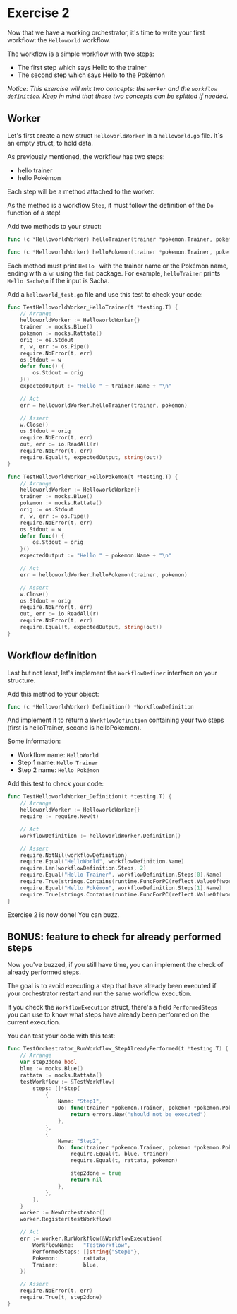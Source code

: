 # Exercise 2

Now that we have a working orchestrator, it's time to write your first workflow: the `Helloworld` workflow.

The workflow is a simple workflow with two steps:
- The first step which says Hello to the trainer
- The second step which says Hello to the Pokémon

*Notice: This exercise will mix two concepts: the `worker` and the `workflow definition`. Keep in mind that those two concepts can be splitted if needed.*

## Worker

Let's first create a new struct `HelloworldWorker` in a `helloworld.go` file. It`s an empty struct, to hold data.

As previously mentioned, the workflow has two steps:
- hello trainer
- hello Pokémon

Each step will be a method attached to the worker.

As the method is a workflow `Step`, it must follow the definition of the `Do` function of a step!

Add two methods to your struct:

```go
func (c *HelloworldWorker) helloTrainer(trainer *pokemon.Trainer, pokemon *pokemon.Pokemon) error
```

```go
func (c *HelloworldWorker) helloPokemon(trainer *pokemon.Trainer, pokemon *pokemon.Pokemon) error
```

Each method must print `Hello ` with the trainer name or the Pokémon name, ending with a `\n` using the `fmt` package.
For example, `helloTrainer` prints `Hello Sacha\n` if the input is Sacha.

Add a `helloworld_test.go` file and use this test to check your code:

```go
func TestHelloworldWorker_HelloTrainer(t *testing.T) {
	// Arrange
	helloworldWorker := HelloworldWorker{}
	trainer := mocks.Blue()
	pokemon := mocks.Rattata()
	orig := os.Stdout
	r, w, err := os.Pipe()
	require.NoError(t, err)
	os.Stdout = w
	defer func() {
		os.Stdout = orig
	}()
	expectedOutput := "Hello " + trainer.Name + "\n"

	// Act
	err = helloworldWorker.helloTrainer(trainer, pokemon)

	// Assert
	w.Close()
	os.Stdout = orig
	require.NoError(t, err)
	out, err := io.ReadAll(r)
	require.NoError(t, err)
	require.Equal(t, expectedOutput, string(out))
}

func TestHelloworldWorker_HelloPokemon(t *testing.T) {
	// Arrange
	helloworldWorker := HelloworldWorker{}
	trainer := mocks.Blue()
	pokemon := mocks.Rattata()
	orig := os.Stdout
	r, w, err := os.Pipe()
	require.NoError(t, err)
	os.Stdout = w
	defer func() {
		os.Stdout = orig
	}()
	expectedOutput := "Hello " + pokemon.Name + "\n"

	// Act
	err = helloworldWorker.helloPokemon(trainer, pokemon)

	// Assert
	w.Close()
	os.Stdout = orig
	require.NoError(t, err)
	out, err := io.ReadAll(r)
	require.NoError(t, err)
	require.Equal(t, expectedOutput, string(out))
}
```

## Workflow definition

Last but not least, let's implement the `WorkflowDefiner` interface on your structure.

Add this method to your object:

```go
func (c *HelloworldWorker) Definition() *WorkflowDefinition
```

And implement it to return a `WorkflowDefinition` containing your two steps (first is helloTrainer, second is helloPokemon).

Some information:
- Workflow name: `HelloWorld`
- Step 1 name: `Hello Trainer`
- Step 2 name: `Hello Pokémon`

Add this test to check your code:

```go
func TestHelloworldWorker_Definition(t *testing.T) {
	// Arrange
	helloworldWorker := HelloworldWorker{}
	require := require.New(t)

	// Act
	workflowDefinition := helloworldWorker.Definition()

	// Assert
	require.NotNil(workflowDefinition)
	require.Equal("HelloWorld", workflowDefinition.Name)
	require.Len(workflowDefinition.Steps, 2)
	require.Equal("Hello Trainer", workflowDefinition.Steps[0].Name)
	require.True(strings.Contains(runtime.FuncForPC(reflect.ValueOf(workflowDefinition.Steps[0].Do).Pointer()).Name(), "helloTrainer"))
	require.Equal("Hello Pokémon", workflowDefinition.Steps[1].Name)
	require.True(strings.Contains(runtime.FuncForPC(reflect.ValueOf(workflowDefinition.Steps[1].Do).Pointer()).Name(), "helloPokemon"))
}
```

Exercise 2 is now done! You can buzz.

## BONUS: feature to check for already performed steps

Now you've buzzed, if you still have time, you can implement the check of already performed steps.

The goal is to avoid executing a step that have already been executed if your orchestrator restart and run the same workflow execution.

If you check the `WorkflowExecution` struct, there's a field `PerformedSteps` you can use to know what steps have already been performed on the current execution.

You can test your code with this test:

```go
func TestOrchestrator_RunWorkflow_StepAlreadyPerformed(t *testing.T) {
	// Arrange
	var step2done bool
	blue := mocks.Blue()
	rattata := mocks.Rattata()
	testWorkflow := &TestWorkflow{
		steps: []*Step{
			{
				Name: "Step1",
				Do: func(trainer *pokemon.Trainer, pokemon *pokemon.Pokemon) error {
					return errors.New("should not be executed")
				},
			},
			{
				Name: "Step2",
				Do: func(trainer *pokemon.Trainer, pokemon *pokemon.Pokemon) error {
					require.Equal(t, blue, trainer)
					require.Equal(t, rattata, pokemon)

					step2done = true
					return nil
				},
			},
		},
	}
	worker := NewOrchestrator()
	worker.Register(testWorkflow)

	// Act
	err := worker.RunWorkflow(&WorkflowExecution{
		WorkflowName:   "TestWorkflow",
		PerformedSteps: []string{"Step1"},
		Pokemon:        rattata,
		Trainer:        blue,
	})

	// Assert
	require.NoError(t, err)
	require.True(t, step2done)
}
```